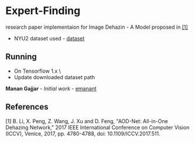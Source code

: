 # Expert-Finding

research paper implementaion for Image Dehazin - A Model proposed in [[1]](#1)

* NYU2 dataset used - [dataset](https://drive.google.com/drive/folders/1MVrkrft4Y_ISbq2K-DLqK9pSzg_mNyZl?usp=sharing)

## Running
- On Tensorflow 1.x \
- Update downloaded dataset path

**Manan Gajjar** - *Initial work* - [emanant](https://github.com/emanant)

## References
<a id="1">[1]</a>
B. Li, X. Peng, Z. Wang, J. Xu and D. Feng, "AOD-Net: All-in-One Dehazing Network," 
2017 IEEE International Conference on Computer Vision (ICCV), Venice, 2017, pp. 4780-4788, 
doi: 10.1109/ICCV.2017.511.
